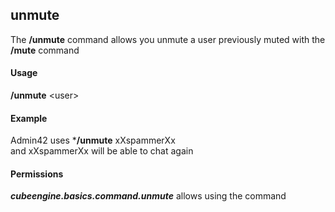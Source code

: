 ## unmute ##
The **/unmute** command allows you unmute a user previously muted with the **/mute** command

#### Usage ####
**/unmute** <user\>

#### Example ####
Admin42 uses ***/unmute** xXspammerXx  
and xXspammerXx will be able to chat again

#### Permissions ####
***cubeengine.basics.command.unmute*** allows using the command